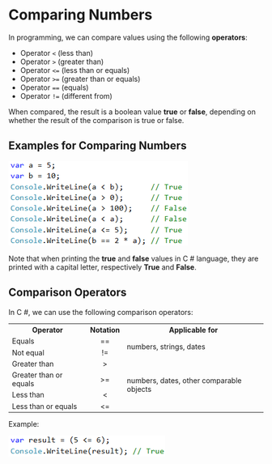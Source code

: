# Comparing Numbers

In programming, we can compare values using the following **operators**:

* Operator `<` \(less than\)
* Operator `>` \(greater than\)
* Operator `<=` \(less than or equals\)
* Operator `>=` \(greater than or equals\)
* Operator `==` \(equals\)
* Operator `!=` \(different from\)

When compared, the result is a boolean value **true** or **false**, depending on whether the result of the comparison is true or false.

## Examples for Comparing Numbers

![](/assets/chapter-3-images/00.Comparing-numbers-01.png)

Note that when printing the **true** and **false** values in C \# language, they are printed with a capital letter, respectively **True** and **False**.

## Comparison Operators

In C #, we can use the following comparison operators:

<table>
<tr>
<th>Operator</th> <th>Notation</th> <th>Applicable for</th>
</tr>
<tr>
<td>Equals</td><td align="center"> == </td><td rowspan="2"> numbers, strings, dates</td>
</tr>
<tr>
<td>Not equal</td><td align="center"> != </td>
</tr>
<tr>
<td>Greater than</td><td align="center"> > </td><td rowspan="4">numbers, dates, other comparable objects</td>
</tr>
<tr>
<td>Greater than or equals</td><td align="center"> >= </td>
</tr>
<tr>
<td>Less than</td><td align="center"> &lt; </td>
</tr>
<tr>
<td>Less than or equals</td><td align="center"> &lt;= </td>
</tr>
</table>

Example:

![](/assets/chapter-3-images/00.Comparing-numbers-02.png)
